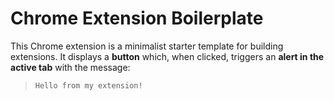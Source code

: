 # Chrome Extension Boilerplate

This Chrome extension is a minimalist starter template for building extensions. It displays a **button** which, when clicked, triggers an **alert in the active tab** with the message:

> `Hello from my extension!`
